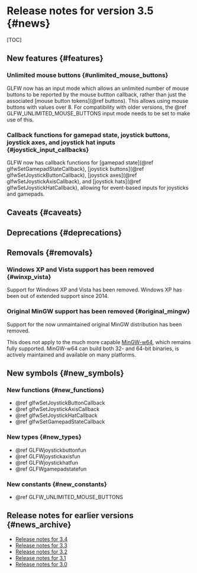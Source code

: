 # Release notes for version 3.5 {#news}

[TOC]


## New features {#features}

### Unlimited mouse buttons {#unlimited_mouse_buttons}

GLFW now has an input mode which allows an unlimited number of mouse buttons to
be reported by the mouse buttton callback, rather than just the associated
[mouse button tokens](@ref buttons). This allows using mouse buttons with
values over 8. For compatibility with older versions, the
@ref GLFW_UNLIMITED_MOUSE_BUTTONS input mode needs to be set to make use of
this.

### Callback functions for gamepad state, joystick buttons, joystick axes, and joystick hat inputs {#joystick_input_callbacks}

GLFW now has callback functions for [gamepad state](@ref glfwSetGamepadStateCallback), [joystick buttons](@ref glfwSetJoystickButtonCallback), [joystick axes](@ref glfwSetJoystickAxisCallback), and [joystick hats](@ref glfwSetJoystickHatCallback), allowing for 
event-based inputs for joysticks and gamepads.

## Caveats {#caveats}

## Deprecations {#deprecations}

## Removals {#removals}

### Windows XP and Vista support has been removed {#winxp_vista}

Support for Windows XP and Vista has been removed.  Windows XP has been out of extended
support since 2014.


### Original MinGW support has been removed {#original_mingw}

Support for the now unmaintained original MinGW distribution has been removed.

This does not apply to the much more capable [MinGW-w64](https://www.mingw-w64.org/),
which remains fully supported.  MinGW-w64 can build both 32- and 64-bit binaries, is
actively maintained and available on many platforms.


## New symbols {#new_symbols}

### New functions {#new_functions}

- @ref glfwSetJoystickButtonCallback
- @ref glfwSetJoystickAxisCallback
- @ref glfwSetJoystickHatCallback
- @ref glfwSetGamepadStateCallback

### New types {#new_types}

- @ref GLFWjoystickbuttonfun
- @ref GLFWjoystickaxisfun
- @ref GLFWjoystickhatfun
- @ref GLFWgamepadstatefun

### New constants {#new_constants}

- @ref GLFW_UNLIMITED_MOUSE_BUTTONS

## Release notes for earlier versions {#news_archive}

- [Release notes for 3.4](https://www.glfw.org/docs/3.4/news.html)
- [Release notes for 3.3](https://www.glfw.org/docs/3.3/news.html)
- [Release notes for 3.2](https://www.glfw.org/docs/3.2/news.html)
- [Release notes for 3.1](https://www.glfw.org/docs/3.1/news.html)
- [Release notes for 3.0](https://www.glfw.org/docs/3.0/news.html)

